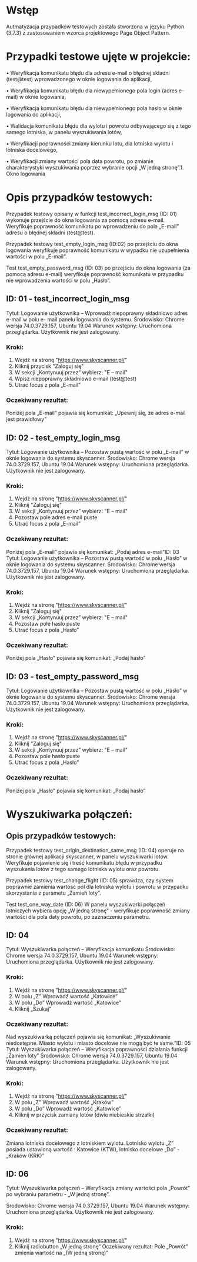 # Wstęp

Autmatyzacja przypadków testowych została stworzona w języku Python (3.7.3) z zastosowaniem wzorca
projektowego Page Object Pattern.


# Przypadki testowe ujęte w projekcie:

• Weryfikacja komunikatu błędu dla adresu e-mail o błędnej składni (test@test) wprowadzonego w
oknie logowania do aplikacji,

• Weryfikacja komunikatu błędu dla niewypełnionego pola login (adres e-mail) w oknie logowania,

• Weryfikacja komunikatu błędu dla niewypełnionego pola hasło w oknie logowania do aplikacji,

• Walidacja komunikatu błędu dla wylotu i powrotu odbywającego się z tego samego
lotniska, w panelu wyszukiwania lotów,

• Weryfikacji poprawności zmiany kierunku lotu, dla lotniska wylotu i lotniska docelowego,

• Weryfikacji zmiany wartości pola data powrotu, po zmianie charakterystyki wyszukiwania
poprzez wybranie opcji „W jedną stronę”.1. Okno logowania

# Opis przypadków testowych:
Przypadek testowy opisany w funkcji test_incorrect_login_msg (ID: 01) wykonuje przejście do
okna logowania za pomocą adresu e-mail. Weryfikuje poprawność komunikatu po wprowadzeniu
do pola „E-mail” adresu o błędnej składni (test@test).

Przypadek testowy test_empty_login_msg (ID:02) po przejściu do okna logowania weryfikuje
poprawność komunikatu w wypadku nie uzupełnienia wartości w polu „E-mail”.

Test test_empty_password_msg (ID: 03) po przejściu do okna logowania (za pomocą adresu e-mail)
weryfikuje poprawność komunikatu w przypadku nie wprowadzenia wartości w polu „Hasło”.

## ID: 01 - test_incorrect_login_msg
Tytuł: Logowanie użytkownika – Wprowadź niepoprawny składniowo adres e-mail w polu e-
mail panelu logowania do systemu.
Środowisko: Chrome wersja 74.0.3729.157, Ubuntu 19.04
Warunek wstępny: Uruchomiona przeglądarka. Użytkownik nie jest zalogowany.
### Kroki:
1. Wejdź na stronę "https://www.skyscanner.pl/"
2. Kliknij przycisk "Zaloguj się"
3. W sekcji „Kontynuuj przez” wybierz: "E – mail"
4. Wpisz niepoprawny składniowo e-mail (test@test)
5. Utrać focus z pola „E-mail”

### Oczekiwany rezultat:
Poniżej pola „E-mail” pojawia się komunikat: „Upewnij się, że adres e-mail jest prawidłowy”

## ID: 02 - test_empty_login_msg
Tytuł: Logowanie użytkownika – Pozostaw pustą wartość w polu „E-mail” w oknie logowania
do systemu skyscanner.
Środowisko: Chrome wersja 74.0.3729.157, Ubuntu 19.04
Warunek wstępny: Uruchomiona przeglądarka. Użytkownik nie jest zalogowany.

### Kroki:
1. Wejdź na stronę "https://www.skyscanner.pl/"
2. Kliknij "Zaloguj się"
3. W sekcji „Kontynuuj przez” wybierz: "E – mail"
4. Pozostaw pole adres e-mail puste
5. Utrać focus z pola „E-mail”

### Oczekiwany rezultat:
Poniżej pola „E-mail” pojawia się komunikat: „Podaj adres e-mail”ID: 03
Tytuł: Logowanie użytkownika – Pozostaw pustą wartość w polu „Hasło” w oknie logowania
do systemu skyscanner.
Środowisko: Chrome wersja 74.0.3729.157, Ubuntu 19.04
Warunek wstępny: Uruchomiona przeglądarka. Użytkownik nie jest zalogowany.

### Kroki:
1. Wejdź na stronę "https://www.skyscanner.pl/"
2. Kliknij "Zaloguj się"
3. W sekcji „Kontynuuj przez” wybierz: "E – mail"
4. Pozostaw pole hasło puste
5. Utrać focus z pola „Hasło”

### Oczekiwany rezultat:
Poniżej pola „Hasło” pojawia się komunikat: „Podaj hasło”


## ID: 03 - test_empty_password_msg
Tytuł: Logowanie użytkownika – Pozostaw pustą wartość w polu „Hasło” w oknie logowania
do systemu skyscanner.
Środowisko: Chrome wersja 74.0.3729.157, Ubuntu 19.04
Warunek wstępny: Uruchomiona przeglądarka. Użytkownik nie jest zalogowany.

### Kroki:
1. Wejdź na stronę "https://www.skyscanner.pl/"
2. Kliknij "Zaloguj się"
3. W sekcji „Kontynuuj przez” wybierz: "E – mail"
4. Pozostaw pole hasło puste
5. Utrać focus z pola „Hasło”

### Oczekiwany rezultat:
Poniżej pola „Hasło” pojawia się komunikat: „Podaj hasło”

# Wyszukiwarka połączeń:

## Opis przypadków testowych:
Przypadek testowy test_origin_destination_same_msg (ID: 04) operuje na stronie głównej aplikacji
skyscanner, w panelu wyszukiwarki lotów. Weryfikuje pojawienie się i treść komunikatu błędu w
przypadku wyszukania lotów z tego samego lotniska wylotu oraz powrotu.

Przypadek testowy test_change_flight (ID: 05) sprawdza, czy system poprawnie zamienia wartość
pól dla lotniska wylotu i powrotu w przypadku skorzystania z parametu „Zamień loty”.

Test test_one_way_date (ID: 06) W panelu wyszukiwarki połączeń lotniczych wybiera opcję „W
jedną stronę” - weryfikuje poprawność zmiany wartości dla pola daty powrotu, po zaznaczeniu
parametru.

## ID: 04
Tytuł: Wyszukiwarka połączeń – Weryfikacja komunikatu
Środowisko: Chrome wersja 74.0.3729.157, Ubuntu 19.04
Warunek wstępny: Uruchomiona przeglądarka. Użytkownik nie jest zalogowany.

### Kroki:
1. Wejdź na stronę "https://www.skyscanner.pl/"
2. W polu „Z” Wprowadź wartość „Katowice”
3. W polu „Do” Wprowadź wartość „Katowice”
4. Kliknij „Szukaj”

### Oczekiwany rezultat:
Nad wyszukiwarką połączeń pojawia się komunikat: „Wyszukiwanie niedostępne. Miasto wylotu i
miasto docelowe nie mogą być te same.”ID: 05
Tytuł: Wyszukiwarka połączeń – Weryfikacja poprawności działania funkcji „Zamień loty”
Środowisko: Chrome wersja 74.0.3729.157, Ubuntu 19.04
Warunek wstępny: Uruchomiona przeglądarka. Użytkownik nie jest zalogowany.

### Kroki:
1. Wejdź na stronę "https://www.skyscanner.pl/"
2. W polu „Z” Wprowadź wartość „Kraków”
3. W polu „Do” Wprowadź wartość „Katowice”
4. Kliknij w przycisk zamiany lotów (dwie niebieskie strzałki)

### Oczekiwany rezultat:
Zmiana lotniska docelowego z lotniskiem wylotu. Lotnisko wylotu „Z” posiada ustawioną wartość :
Katowice (KTW), lotnisko docelowe „Do” - „Kraków (KRK)”

## ID: 06
Tytuł: Wyszukiwarka połączeń – Weryfikacja zmiany wartości pola „Powrót” po wybraniu
parametru - „W jedną stronę”.

Środowisko: Chrome wersja 74.0.3729.157, Ubuntu 19.04
Warunek wstępny: Uruchomiona przeglądarka. Użytkownik nie jest zalogowany.

### Kroki:
1. Wejdź na stronę "https://www.skyscanner.pl/"
2. Kliknij radiobutton „W jedną stronę”
Oczekiwany rezultat:
Pole „Powrót” zmienia wartość na „(W jedną stronę)”
